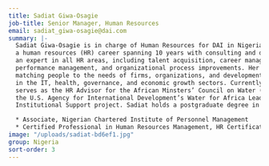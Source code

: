 ```yaml
---
title: Sadiat Giwa-Osagie
job-title: Senior Manager, Human Resources
email: sadiat_giwa-osagie@dai.com
summary: |-
  Sadiat Giwa-Osagie is in charge of Human Resources for DAI in Nigeria. With
  a human resources (HR) career spanning 10 years with consulting and development companies, she is
  an expert in all HR areas, including talent acquisition, career management, individual
  performance management, and organizational process improvements. Her work has covered
  matching people to the needs of firms, organizations, and development programs
  in the IT, health, governance, and economic growth sectors. Currently, Sadiat also
  serves as the HR Advisor for the African Minsters’ Council on Water (AMCOW) under
  the U.S. Agency for International Development’s Water for Africa Leadership and
  Institutional Support project. Sadiat holds a postgraduate degree in management.

  * Associate, Nigerian Chartered Institute of Personnel Management
  * Certified Professional in Human Resources Management, HR Certificate Institute
image: "/uploads/sadiat-bd6ef1.jpg"
group: Nigeria
sort-order: 3
---
```


